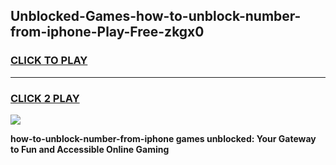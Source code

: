 
## Unblocked-Games-how-to-unblock-number-from-iphone-Play-Free-zkgx0
<h3>
<a href="https://premium76.site?title=how-to-unblock-number-from-iphone&ref=12A">CLICK TO PLAY</a></h3>
<hr>

<h3>
<a href="https://premium76.site?title=how-to-unblock-number-from-iphone&ref=12A">CLICK 2 PLAY</a>
  
</h3>

<a href="https://premium76.site?title=how-to-unblock-number-from-iphone&ref=12A"><img src="https://clearcache.store/games.png"></a>


**how-to-unblock-number-from-iphone games unblocked: Your Gateway to Fun and Accessible Online Gaming**
